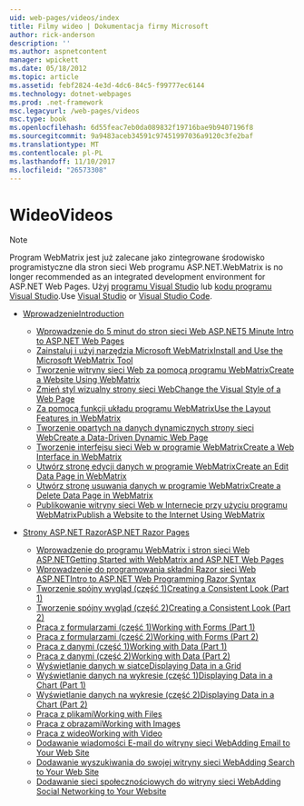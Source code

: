 ```yaml
---
uid: web-pages/videos/index
title: Filmy wideo | Dokumentacja firmy Microsoft
author: rick-anderson
description: ''
ms.author: aspnetcontent
manager: wpickett
ms.date: 05/18/2012
ms.topic: article
ms.assetid: febf2824-4e3d-4dc6-84c5-f99777ec6144
ms.technology: dotnet-webpages
ms.prod: .net-framework
msc.legacyurl: /web-pages/videos
msc.type: book
ms.openlocfilehash: 6d55feac7eb0da089832f19716bae9b9407196f8
ms.sourcegitcommit: 9a9483aceb34591c97451997036a9120c3fe2baf
ms.translationtype: MT
ms.contentlocale: pl-PL
ms.lasthandoff: 11/10/2017
ms.locfileid: "26573308"
---
```

<a name="videos"></a><span data-ttu-id="b0dea-102">Wideo</span><span class="sxs-lookup"><span data-stu-id="b0dea-102">Videos</span></span>
====================

> [!NOTE] 
> <span data-ttu-id="b0dea-103">Program WebMatrix jest już zalecane jako zintegrowane środowisko programistyczne dla stron sieci Web programu ASP.NET.</span><span class="sxs-lookup"><span data-stu-id="b0dea-103">WebMatrix is no longer recommended as an integrated development environment for ASP.NET Web Pages.</span></span> <span data-ttu-id="b0dea-104">Użyj [programu Visual Studio](xref:aspnet/web-pages/overview/getting-started/program-asp-net-web-pages-in-visual-studio) lub [kodu programu Visual Studio](https://code.visualstudio.com/).</span><span class="sxs-lookup"><span data-stu-id="b0dea-104">Use [Visual Studio](xref:aspnet/web-pages/overview/getting-started/program-asp-net-web-pages-in-visual-studio) or [Visual Studio Code](https://code.visualstudio.com/).</span></span>

- [<span data-ttu-id="b0dea-105">Wprowadzenie</span><span class="sxs-lookup"><span data-stu-id="b0dea-105">Introduction</span></span>](introduction/index.md)

    - [<span data-ttu-id="b0dea-106">Wprowadzenie do 5 minut do stron sieci Web ASP.NET</span><span class="sxs-lookup"><span data-stu-id="b0dea-106">5 Minute Intro to ASP.NET Web Pages</span></span>](introduction/5-minute-introduction-to-aspnet-web-pages.md)
    - [<span data-ttu-id="b0dea-107">Zainstaluj i użyj narzędzia Microsoft WebMatrix</span><span class="sxs-lookup"><span data-stu-id="b0dea-107">Install and Use the Microsoft WebMatrix Tool</span></span>](introduction/install-and-use-the-microsoft-webmatrix-tool.md)
    - [<span data-ttu-id="b0dea-108">Tworzenie witryny sieci Web za pomocą programu WebMatrix</span><span class="sxs-lookup"><span data-stu-id="b0dea-108">Create a Website Using WebMatrix</span></span>](introduction/create-a-website-using-webmatrix.md)
    - [<span data-ttu-id="b0dea-109">Zmień styl wizualny strony sieci Web</span><span class="sxs-lookup"><span data-stu-id="b0dea-109">Change the Visual Style of a Web Page</span></span>](introduction/change-the-visual-style-of-a-web-page.md)
    - [<span data-ttu-id="b0dea-110">Za pomocą funkcji układu programu WebMatrix</span><span class="sxs-lookup"><span data-stu-id="b0dea-110">Use the Layout Features in WebMatrix</span></span>](introduction/use-the-layout-features-in-webmatrix.md)
    - [<span data-ttu-id="b0dea-111">Tworzenie opartych na danych dynamicznych strony sieci Web</span><span class="sxs-lookup"><span data-stu-id="b0dea-111">Create a Data-Driven Dynamic Web Page</span></span>](introduction/create-a-data-driven-dynamic-web-page.md)
    - [<span data-ttu-id="b0dea-112">Tworzenie interfejsu sieci Web w programie WebMatrix</span><span class="sxs-lookup"><span data-stu-id="b0dea-112">Create a Web Interface in WebMatrix</span></span>](introduction/create-a-web-interface-in-webmatrix.md)
    - [<span data-ttu-id="b0dea-113">Utwórz stronę edycji danych w programie WebMatrix</span><span class="sxs-lookup"><span data-stu-id="b0dea-113">Create an Edit Data Page in WebMatrix</span></span>](introduction/create-an-edit-data-page-in-webmatrix.md)
    - [<span data-ttu-id="b0dea-114">Utwórz stronę usuwania danych w programie WebMatrix</span><span class="sxs-lookup"><span data-stu-id="b0dea-114">Create a Delete Data Page in WebMatrix</span></span>](introduction/create-a-delete-data-page-in-webmatrix.md)
    - [<span data-ttu-id="b0dea-115">Publikowanie witryny sieci Web w Internecie przy użyciu programu WebMatrix</span><span class="sxs-lookup"><span data-stu-id="b0dea-115">Publish a Website to the Internet Using WebMatrix</span></span>](introduction/publish-a-website-to-the-internet-using-webmatrix.md)
- [<span data-ttu-id="b0dea-116">Strony ASP.NET Razor</span><span class="sxs-lookup"><span data-stu-id="b0dea-116">ASP.NET Razor Pages</span></span>](aspnet-razor-pages/index.md)

    - [<span data-ttu-id="b0dea-117">Wprowadzenie do programu WebMatrix i stron sieci Web ASP.NET</span><span class="sxs-lookup"><span data-stu-id="b0dea-117">Getting Started with WebMatrix and ASP.NET Web Pages</span></span>](aspnet-razor-pages/getting-started-with-webmatrix-and-aspnet-web-pages.md)
    - [<span data-ttu-id="b0dea-118">Wprowadzenie do programowania składni Razor sieci Web ASP.NET</span><span class="sxs-lookup"><span data-stu-id="b0dea-118">Intro to ASP.NET Web Programming Razor Syntax</span></span>](aspnet-razor-pages/introduction-to-aspnet-web-programming-using-the-razor-syntax.md)
    - [<span data-ttu-id="b0dea-119">Tworzenie spójny wygląd (część 1)</span><span class="sxs-lookup"><span data-stu-id="b0dea-119">Creating a Consistent Look (Part 1)</span></span>](aspnet-razor-pages/creating-a-consistent-look-part-1.md)
    - [<span data-ttu-id="b0dea-120">Tworzenie spójny wygląd (część 2)</span><span class="sxs-lookup"><span data-stu-id="b0dea-120">Creating a Consistent Look (Part 2)</span></span>](aspnet-razor-pages/creating-a-consistent-look-part-2.md)
    - [<span data-ttu-id="b0dea-121">Praca z formularzami (część 1)</span><span class="sxs-lookup"><span data-stu-id="b0dea-121">Working with Forms (Part 1)</span></span>](aspnet-razor-pages/working-with-forms-part-1.md)
    - [<span data-ttu-id="b0dea-122">Praca z formularzami (część 2)</span><span class="sxs-lookup"><span data-stu-id="b0dea-122">Working with Forms (Part 2)</span></span>](aspnet-razor-pages/working-with-forms-part-2.md)
    - [<span data-ttu-id="b0dea-123">Praca z danymi (część 1)</span><span class="sxs-lookup"><span data-stu-id="b0dea-123">Working with Data (Part 1)</span></span>](aspnet-razor-pages/working-with-data-part-1.md)
    - [<span data-ttu-id="b0dea-124">Praca z danymi (część 2)</span><span class="sxs-lookup"><span data-stu-id="b0dea-124">Working with Data (Part 2)</span></span>](aspnet-razor-pages/working-with-data-part-2.md)
    - [<span data-ttu-id="b0dea-125">Wyświetlanie danych w siatce</span><span class="sxs-lookup"><span data-stu-id="b0dea-125">Displaying Data in a Grid</span></span>](aspnet-razor-pages/displaying-data-in-a-grid.md)
    - [<span data-ttu-id="b0dea-126">Wyświetlanie danych na wykresie (część 1)</span><span class="sxs-lookup"><span data-stu-id="b0dea-126">Displaying Data in a Chart (Part 1)</span></span>](aspnet-razor-pages/displaying-data-in-a-chart-part-1.md)
    - [<span data-ttu-id="b0dea-127">Wyświetlanie danych na wykresie (część 2)</span><span class="sxs-lookup"><span data-stu-id="b0dea-127">Displaying Data in a Chart (Part 2)</span></span>](aspnet-razor-pages/displaying-data-in-a-chart-part-2.md)
    - [<span data-ttu-id="b0dea-128">Praca z plikami</span><span class="sxs-lookup"><span data-stu-id="b0dea-128">Working with Files</span></span>](aspnet-razor-pages/working-with-files.md)
    - [<span data-ttu-id="b0dea-129">Praca z obrazami</span><span class="sxs-lookup"><span data-stu-id="b0dea-129">Working with Images</span></span>](aspnet-razor-pages/working-with-images.md)
    - [<span data-ttu-id="b0dea-130">Praca z wideo</span><span class="sxs-lookup"><span data-stu-id="b0dea-130">Working with Video</span></span>](aspnet-razor-pages/working-with-video.md)
    - [<span data-ttu-id="b0dea-131">Dodawanie wiadomości E-mail do witryny sieci Web</span><span class="sxs-lookup"><span data-stu-id="b0dea-131">Adding Email to Your Web Site</span></span>](aspnet-razor-pages/adding-email-to-your-web-site.md)
    - [<span data-ttu-id="b0dea-132">Dodawanie wyszukiwania do swojej witryny sieci Web</span><span class="sxs-lookup"><span data-stu-id="b0dea-132">Adding Search to Your Web Site</span></span>](aspnet-razor-pages/adding-search-to-your-web-site.md)
    - [<span data-ttu-id="b0dea-133">Dodawanie sieci społecznościowych do witryny sieci Web</span><span class="sxs-lookup"><span data-stu-id="b0dea-133">Adding Social Networking to Your Website</span></span>](aspnet-razor-pages/adding-social-networking-to-your-website.md)

